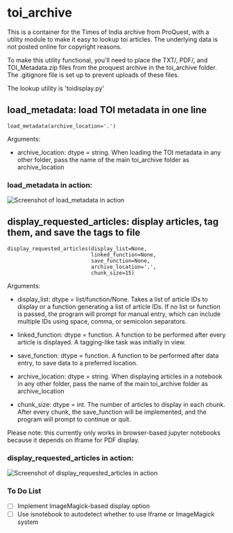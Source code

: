 # toi_archive

This is a container for the Times of India archive from ProQuest, with a utility module to make it easy to lookup toi articles. The underlying data is not posted online for copyright reasons.

To make this utility functional, you'll need to place the TXT/, PDF/, and TOI_Metadata.zip files from the proquest archive in the toi_archive folder. The .gitignore file is set up to prevent uploads of these files.


The lookup utility is 'toidisplay.py'

## load_metadata: load TOI metadata in one line

``` load_metadata(archive_location='.') ```

Arguments:

* archive_location: dtype = string. When loading the TOI metadata in any other folder, pass the name of the main toi_archive folder as archive_location

### load_metadata in action:

![Screenshot of load_metadata in action](.images/load_metadata.png)

## display_requested_articles: display articles, tag them, and save the tags to file

```
display_requested_articles(display_list=None, 
                           linked_function=None, 
                           save_function=None, 
                           archive_location='.', 
                           chunk_size=15)
```

Arguments:

* display_list: dtype = list/function/None. Takes a list of article IDs to display or a function generating a list of article IDs. If no list or function is passed, the program will prompt for manual entry, which can include multiple IDs using space, comma, or semicolon separators.

* linked_function: dtype = function. A function to be performed after every article is displayed. A tagging-like task was initially in view.

* save_function: dtype = function. A function to be performed after data entry, to save data to a preferred location.

* archive_location: dtype = string. When displaying articles in a notebook in any other folder, pass the name of the main toi_archive folder as archive_location

* chunk_size: dtype = int. The number of articles to display in each chunk. After every chunk, the save_function will be implemented, and the program will prompt to continue or quit.

Please note: this currently only works in browser-based jupyter notebooks because it depends on Iframe for PDF display.

### display_requested_articles in action:

![Screenshot of display_requested_articles in action](.images/display_requested_articles.png)

### To Do List
- [ ] Implement ImageMagick-based display option
- [ ] Use isnotebook to autodetect whether to use Iframe or ImageMagick system